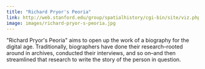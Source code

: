 ```yaml
---
title: "Richard Pryor's Peoria"
link: http://web.stanford.edu/group/spatialhistory/cgi-bin/site/viz.php
image: images/richard-pryor-s-peoria.jpg
---
```

"Richard Pryor's Peoria" aims to open up the work of a biography for the digital age. Traditionally, biographers have done their research–rooted around in archives, conducted their interviews, and so on–and then streamlined that research to write the story of the person in question.
